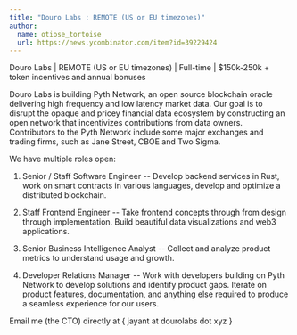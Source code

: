 ```yaml
---
title: "Douro Labs : REMOTE (US or EU timezones)"
author:
  name: otiose_tortoise
  url: https://news.ycombinator.com/item?id=39229424
---
```

Douro Labs | REMOTE (US or EU timezones) | Full-time | $150k-250k + token incentives and annual bonuses

Douro Labs is building Pyth Network, an open source blockchain oracle delivering high frequency and low latency market data. Our goal is to disrupt the opaque and pricey financial data ecosystem by constructing an open network that incentivizes contributions from data owners. Contributors to the Pyth Network include some major exchanges and trading firms, such as Jane Street, CBOE and Two Sigma.

We have multiple roles open:

1. Senior &#x2F; Staff Software Engineer -- Develop backend services in Rust, work on smart contracts in various languages, develop and optimize a distributed blockchain.

2. Staff Frontend Engineer -- Take frontend concepts through from design through implementation. Build beautiful data visualizations and web3 applications.

3. Senior Business Intelligence Analyst -- Collect and analyze product metrics to understand usage and growth.

4. Developer Relations Manager -- Work with developers building on Pyth Network to develop solutions and identify product gaps. Iterate on product features, documentation, and anything else required to produce a seamless experience for our users.

Email me (the CTO) directly at { jayant at dourolabs dot xyz }
